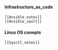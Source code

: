 
#### Infrastructure_as_code
    [[Ansible_notes]]
    [[Ansible_vault]]

#### Linux OS conepts
	[[Sysctl_notes]]